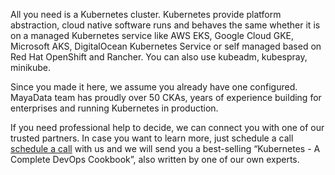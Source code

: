 All you need is a Kubernetes cluster. Kubernetes provide platform abstraction, cloud native software runs and behaves the same whether it is on a managed Kubernetes service like AWS EKS, Google Cloud GKE, Microsoft AKS, DigitalOcean Kubernetes Service or self managed based on Red Hat OpenShift and Rancher. You can also use kubeadm, kubespray, minikube.

Since you made it here, we assume you already have one configured. MayaData team has proudly over 50 CKAs, years of experience building for enterprises and running Kubernetes in production.
 
If you need professional help to decide, we can connect you with one of our trusted partners. In case you want to learn more, just schedule a call [schedule a call](https://calendly.com/mayadata/15min) with us and we will send you a best-selling  “Kubernetes - A Complete DevOps Cookbook”, also written by one of our own experts.
